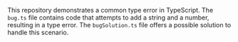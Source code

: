 This repository demonstrates a common type error in TypeScript.  The `bug.ts` file contains code that attempts to add a string and a number, resulting in a type error.  The `bugSolution.ts` file offers a possible solution to handle this scenario.